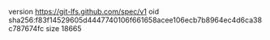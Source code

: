 version https://git-lfs.github.com/spec/v1
oid sha256:f83f14529605d4447740106f661658acee106ecb7b8964ec4d6ca38c787674fc
size 18665
